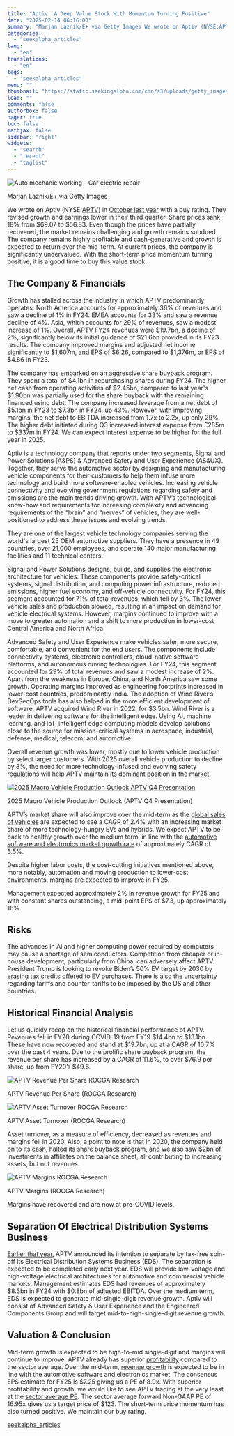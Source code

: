 ```yaml
---
title: "Aptiv: A Deep Value Stock With Momentum Turning Positive"
date: "2025-02-14 06:16:00"
summary: "Marjan Laznik/E+ via Getty Images We wrote on Aptiv (NYSE:APTV) in October last year with a buy rating. They revised growth and earnings lower in their third quarter. Share prices sank 18% from $69.07 to $56.83. Even though the prices have partially recovered, the market remains challenging and growth remains..."
categories:
  - "seekalpha_articles"
lang:
  - "en"
translations:
  - "en"
tags:
  - "seekalpha_articles"
menu: ""
thumbnail: "https://static.seekingalpha.com/cdn/s3/uploads/getty_images/90924308/image_90924308.jpg"
lead: ""
comments: false
authorbox: false
pager: true
toc: false
mathjax: false
sidebar: "right"
widgets:
  - "search"
  - "recent"
  - "taglist"
---
```


![Auto mechanic working - Car electric repair](https://static.seekingalpha.com/cdn/s3/uploads/getty_images/90924308/image_90924308.jpg?io=getty-c-w750) 



Marjan Laznik/E+ via Getty Images



We wrote on Aptiv (NYSE:[APTV](https://seekingalpha.com/symbol/APTV "Aptiv PLC")) in [October last year](https://seekingalpha.com/article/4724999-aptiv-a-value-stock-backed-by-quality-and-growth "https://seekingalpha.com/article/4724999-aptiv-a-value-stock-backed-by-quality-and-growth") with a buy rating. They revised growth and earnings lower in their third quarter. Share prices sank 18% from $69.07 to $56.83. Even though the prices have partially recovered, the market remains challenging and growth remains subdued. The company remains highly profitable and cash-generative and growth is expected to return over the mid-term. At current prices, the company is significantly undervalued. With the short-term price momentum turning positive, it is a good time to buy this value stock.

The Company & Financials
------------------------

Growth has stalled across the industry in which APTV predominantly operates. North America accounts for approximately 36% of revenues and saw a decline of 1% in FY24. EMEA accounts for 33% and saw a revenue decline of 4%. Asia, which accounts for 29% of revenues, saw a modest increase of 1%. Overall, APTV FY24 revenues were $19.7bn, a decline of 2%, significantly below its initial guidance of $21.6bn provided in its FY23 results. The company improved margins and adjusted net income significantly to $1,607m, and EPS of $6.26, compared to $1,376m, or EPS of $4.86 in FY23.

The company has embarked on an aggressive share buyback program. They spent a total of $4.1bn in repurchasing shares during FY24. The higher net cash from operating activities of $2.45bn, compared to last year's $1.90bn was partially used for the share buyback with the remaining financed using debt. The company increased leverage from a net debt of $5.1bn in FY23 to $7.3bn in FY24, up 43%. However, with improving margins, the net debt to EBITDA increased from 1.7x to 2.2x, up only 29%. The higher debt initiated during Q3 increased interest expense from £285m to $337m in FY24. We can expect interest expense to be higher for the full year in 2025.

Aptiv is a technology company that reports under two segments, Signal and Power Solutions (A&PS) & Advanced Safety and User Experience (AS&UX). Together, they serve the automotive sector by designing and manufacturing vehicle components for their customers to help them infuse more technology and build more software-enabled vehicles. Increasing vehicle connectivity and evolving government regulations regarding safety and emissions are the main trends driving growth. With APTV’s technological know-how and requirements for increasing complexity and advancing requirements of the “brain” and “nerves” of vehicles, they are well-positioned to address these issues and evolving trends.

They are one of the largest vehicle technology companies serving the world's largest 25 OEM automotive suppliers. They have a presence in 49 countries, over 21,000 employees, and operate 140 major manufacturing facilities and 11 technical centers.

Signal and Power Solutions designs, builds, and supplies the electronic architecture for vehicles. These components provide safety-critical systems, signal distribution, and computing power infrastructure, reduced emissions, higher fuel economy, and off-vehicle connectivity. For FY24, this segment accounted for 71% of total revenues, which fell by 3%. The lower vehicle sales and production slowed, resulting in an impact on demand for vehicle electrical systems. However, margins continued to improve with a move to greater automation and a shift to more production in lower-cost Central America and North Africa.

Advanced Safety and User Experience make vehicles safer, more secure, comfortable, and convenient for the end users. The components include connectivity systems, electronic controllers, cloud-native software platforms, and autonomous driving technologies. For FY24, this segment accounted for 29% of total revenues and saw a modest increase of 2%. Apart from the weakness in Europe, China, and North America saw some growth. Operating margins improved as engineering footprints increased in lower-cost countries, predominantly India. The adoption of Wind River’s DevSecOps tools has also helped in the more efficient development of software. APTV acquired Wind River in 2022, for $3.5bn. Wind River is a leader in delivering software for the intelligent edge. Using AI, machine learning, and IoT, intelligent edge computing models develop solutions close to the source for mission-critical systems in aerospace, industrial, defense, medical, telecom, and automotive.

Overall revenue growth was lower, mostly due to lower vehicle production by select larger customers. With 2025 overall vehicle production to decline by 3%, the need for more technology-infused and evolving safety regulations will help APTV maintain its dominant position in the market.

 [![2025 Macro Vehicle Production Outlook APTV Q4 Presentation](https://static.seekingalpha.com/uploads/2025/2/12/saupload_0e8ca040859e08336786145a9ad502f0_thumb1.png)](https://static.seekingalpha.com/uploads/2025/2/12/saupload_0e8ca040859e08336786145a9ad502f0.png) 



2025 Macro Vehicle Production Outlook (APTV Q4 Presentation)



APTV’s market share will also improve over the mid-term as the [global sales of vehicles](https://www.prnewswire.com/news-releases/future-of-automotive-industry-worth-104-million-units-by-2030--marketsandmarkets-302184849.html "https://www.prnewswire.com/news-releases/future-of-automotive-industry-worth-104-million-units-by-2030--marketsandmarkets-302184849.html") are expected to see a CAGR of 2.4% with an increasing market share of more technology-hungry EVs and hybrids. We expect APTV to be back to healthy growth over the medium term, in line with the [automotive software and electronics market growth rate](https://www.mckinsey.com/industries/automotive-and-assembly/our-insights/mapping-the-automotive-software-and-electronics-landscape-through-2030 "https://www.mckinsey.com/industries/automotive-and-assembly/our-insights/mapping-the-automotive-software-and-electronics-landscape-through-2030") of approximately CAGR of 5.5%.

Despite higher labor costs, the cost-cutting initiatives mentioned above, more notably, automation and moving production to lower-cost environments, margins are expected to improve in FY25.

Management expected approximately 2% in revenue growth for FY25 and with constant shares outstanding, a mid-point EPS of $7.3, up approximately 16%.

Risks
-----

The advances in AI and higher computing power required by computers may cause a shortage of semiconductors. Competition from cheaper or in-house development, particularly from China, can adversely affect APTV. President Trump is looking to revoke Biden’s 50% EV target by 2030 by erasing tax credits offered to EV purchases. There is also the uncertainty regarding tariffs and counter-tariffs to be imposed by the US and other countries.

Historical Financial Analysis
-----------------------------

Let us quickly recap on the historical financial performance of APTV. Revenues fell in FY20 during COVID-19 from FY19 $14.4bn to $13.1bn. These have now recovered and stand at $19.7bn, up at a CAGR of 10.7% over the past 4 years. Due to the prolific share buyback program, the revenue per share has increased by a CAGR of 11.6%, to over $76.9 per share, up from FY20’s $49.6.

 ![APTV Revenue Per Share ROCGA Research](https://static.seekingalpha.com/uploads/2025/2/12/saupload_2b50ffe453ed85e4dc267925fa078deb.png) 



APTV Revenue Per Share (ROCGA Research)



 ![APTV Asset Turnover ROCGA Research](https://static.seekingalpha.com/uploads/2025/2/12/saupload_8ff59d5eead9b7537998bddbde877142.png) 



APTV Asset Turnover (ROCGA Research)



Asset turnover, as a measure of efficiency, decreased as revenues and margins fell in 2020. Also, a point to note is that in 2020, the company held on to its cash, halted its share buyback program, and we also saw $2bn of investments in affiliates on the balance sheet, all contributing to increasing assets, but not revenues.

 ![APTV Margins ROCGA Research](https://static.seekingalpha.com/uploads/2025/2/12/saupload_cf3bca6b27ae5300c60e5f3a802d1bf1.png) 



APTV Margins (ROCGA Research)



Margins have recovered and are now at pre-COVID levels.

Separation Of Electrical Distribution Systems Business
------------------------------------------------------

[Earlier that year](https://ir.aptiv.com/investors/press-releases/press-release-details/2025/Aptiv-Announces-Intention-to-Separate-Its-Electrical-Distribution-Systems-Business/default.aspx "https://ir.aptiv.com/investors/press-releases/press-release-details/2025/Aptiv-Announces-Intention-to-Separate-Its-Electrical-Distribution-Systems-Business/default.aspx"), APTV announced its intention to separate by tax-free spin-off its Electrical Distribution Systems Business (EDS). The separation is expected to be completed early next year. EDS will provide low-voltage and high-voltage electrical architectures for automotive and commercial vehicle markets. Management estimates EDS had revenues of approximately $8.3bn in FY24 with $0.8bn of adjusted EBITDA. Over the medium term, EDS is expected to generate mid-single-digit revenue growth. Aptiv will consist of Advanced Safety & User Experience and the Engineered Components Group and will target mid-to-high-single-digit revenue growth.

Valuation & Conclusion
----------------------

Mid-term growth is expected to be high-to-mid single-digit and margins will continue to improve. APTV already has superior [profitability](https://seekingalpha.com/symbol/APTV/profitability "https://seekingalpha.com/symbol/APTV/profitability") compared to the sector average. Over the mid-term, [revenue growth](https://seekingalpha.com/symbol/APTV/earnings/estimates "https://seekingalpha.com/symbol/APTV/earnings/estimates") is expected to be in line with the automotive software and electronics market. The consensus EPS estimate for FY25 is $7.25 giving us a PE of 8.9x. With superior profitability and growth, we would like to see APTV trading at the very least at the [sector average PE](https://seekingalpha.com/symbol/UHS/valuation/metrics "https://seekingalpha.com/symbol/UHS/valuation/metrics"). The sector average forward Non-GAAP PE of 16.95x gives us a target price of $123. The short-term price momentum has also turned positive. We maintain our buy rating.

[seekalpha_articles](https://seekingalpha.com/article/4758276-aptiv-deep-value-stock-with-momentum-turning-positive)
